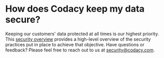 # How does Codacy keep my data secure?

Keeping our customers' data protected at all times is our highest priority. This [security overview](https://security.codacy.com/) provides a high-level overview of the security practices put in place to achieve that objective. Have questions or feedback? Please feel free to reach out to us at <security@codacy.com>. 
